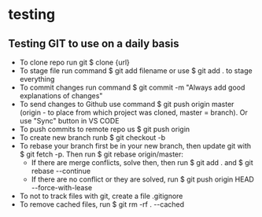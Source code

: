# testing
## Testing GIT to use on a daily basis
* To clone repo run git $ clone {url}
* To stage file run command $ git add filename or use $ git add . to stage everything
* To commit changes run command $ git commit -m "Always add good explanations of changes"
* To send changes to Github use command $ git push origin master (origin - to place from which project was cloned, master = branch). Or use "Sync" button in VS CODE
* To push commits to remote repo us $ git push origin <current branch name>
* To create new branch runb $ git checkout -b <branc name>
* To rebase your branch first be in your new branch, then update git with $ git fetch -p. Then run $ git rebase origin/master:
    * If there are merge conflicts, solve then, then run $ git add . and $ git rebase --continue
    * If there are no conflict or they are solved, run $ git push origin HEAD --force-with-lease
* To not to track files with git, create a file .gitignore
* To remove cached files, run $ git rm -rf . --cached

